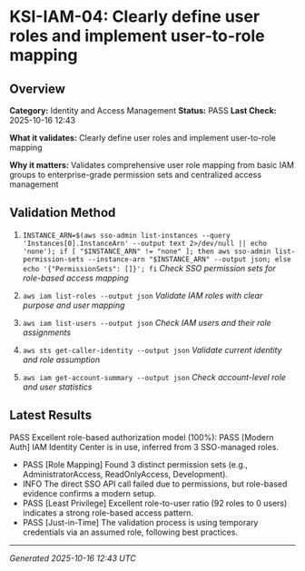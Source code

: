 # KSI-IAM-04: Clearly define user roles and implement user-to-role mapping

## Overview

**Category:** Identity and Access Management
**Status:** PASS
**Last Check:** 2025-10-16 12:43

**What it validates:** Clearly define user roles and implement user-to-role mapping

**Why it matters:** Validates comprehensive user role mapping from basic IAM groups to enterprise-grade permission sets and centralized access management

## Validation Method

1. `INSTANCE_ARN=$(aws sso-admin list-instances --query 'Instances[0].InstanceArn' --output text 2>/dev/null || echo 'none'); if [ "$INSTANCE_ARN" != "none" ]; then aws sso-admin list-permission-sets --instance-arn "$INSTANCE_ARN" --output json; else echo '{"PermissionSets": []}'; fi`
   *Check SSO permission sets for role-based access mapping*

2. `aws iam list-roles --output json`
   *Validate IAM roles with clear purpose and user mapping*

3. `aws iam list-users --output json`
   *Check IAM users and their role assignments*

4. `aws sts get-caller-identity --output json`
   *Validate current identity and role assumption*

5. `aws iam get-account-summary --output json`
   *Check account-level role and user statistics*

## Latest Results

PASS Excellent role-based authorization model (100%): PASS [Modern Auth] IAM Identity Center is in use, inferred from 3 SSO-managed roles.
- PASS [Role Mapping] Found 3 distinct permission sets (e.g., AdministratorAccess, ReadOnlyAccess, Development).
- INFO The direct SSO API call failed due to permissions, but role-based evidence confirms a modern setup.
- PASS [Least Privilege] Excellent role-to-user ratio (92 roles to 0 users) indicates a strong role-based access pattern.
- PASS [Just-in-Time] The validation process is using temporary credentials via an assumed role, following best practices.

---
*Generated 2025-10-16 12:43 UTC*